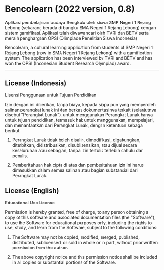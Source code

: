 # Bencolearn (2022 version, 0.8)

Aplikasi pembelajaran budaya Bengkulu oleh siswa SMP Negeri 1 Rejang Lebong (sekarang berada di bangku SMA Negeri 1 Rejang Lebong) dengan sistem gamifikasi. Aplikasi telah diwawancari oleh TVRI dan BETV serta meraih penghargaan OPSI (Olimpiade Penelitian Siswa Indonesia)

Bencolearn, a cultural learning application from students of SMP Negeri 1 Rejang Lebong (now in SMA Negeri 1 Rejang Lebong) with a gamification system. The application has been interviewed by TVRI and BETV and has won the OPSI (Indonesian Student Research Olympiad) award.

---

## License (Indonesia)
Lisensi Penggunaan untuk Tujuan Pendidikan

Izin dengan ini diberikan, tanpa biaya, kepada siapa pun yang memperoleh salinan perangkat lunak ini dan berkas dokumentasinya terkait (selanjutnya disebut "Perangkat Lunak"), untuk menggunakan Perangkat Lunak hanya untuk tujuan pendidikan, termasuk hak untuk menggunakan, mempelajari, dan memanfaatkan dari Perangkat Lunak, dengan ketentuan sebagai berikut:

1. Perangkat Lunak tidak boleh disalin, dimodifikasi, digabungkan, diterbitkan, didistribusikan, disublisensikan, atau dijual secara keseluruhan atau sebagian, tanpa izin tertulis terlebih dahulu dari penulis.

2. Pemberitahuan hak cipta di atas dan pemberitahuan izin ini harus dimasukkan dalam semua salinan atau bagian substansial dari Perangkat Lunak.


## License (English)
Educational Use License

Permission is hereby granted, free of charge, to any person obtaining a copy of this software and associated documentation files (the "Software"), to use the Software for educational purposes only, including the rights to use, study, and learn from the Software, subject to the following conditions:

1. The Software may not be copied, modified, merged, published, distributed, sublicensed, or sold in whole or in part, without prior written permission from the author.

2. The above copyright notice and this permission notice shall be included in all copies or substantial portions of the Software.
